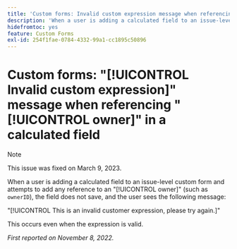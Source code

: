 ```yaml
---
title: 'Custom forms: Invalid custom expression message when referencing owner in a calculated field'
description: 'When a user is adding a calculated field to an issue-level custom form and attempts to add any reference to an owner (such as `ownerID`), the field does not save, and the user sees the following message: This is an invalid customer expression, please try again.'
hidefromtoc: yes
feature: Custom Forms
exl-id: 254f1fae-0784-4332-99a1-cc1895c50896
---
```

# Custom forms: "[!UICONTROL Invalid custom expression]" message when referencing "[!UICONTROL owner]" in a calculated field

>[!NOTE]
>
>This issue was fixed on March 9, 2023.

<!--
>[!NOTE]
>
>This issue was fixed on December 1, 2022.
-->

When a user is adding a calculated field to an issue-level custom form and attempts to add any reference to an "[!UICONTROL owner]" (such as `ownerID`), the field does not save, and the user sees the following message:

"[!UICONTROL This is an invalid customer expression, please try again.]"

This occurs even when the expression is valid.

_First reported on November 8, 2022._

